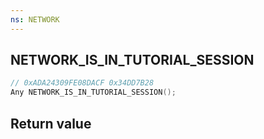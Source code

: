 ```yaml
---
ns: NETWORK
---
```

## NETWORK_IS_IN_TUTORIAL_SESSION

```c
// 0xADA24309FE08DACF 0x34DD7B28
Any NETWORK_IS_IN_TUTORIAL_SESSION();
```


## Return value
